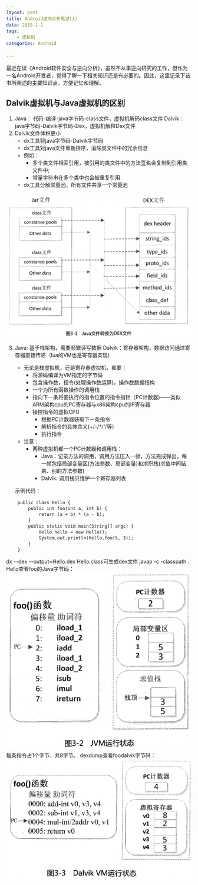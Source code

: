 ```yaml
---
layout: post
title: Android逆向分析笔记(1)
data: 2018-1-1
tags:
    - 虚拟机
categories: Android

---
```

最近在读《Android软件安全与逆向分析》，虽然不从事逆向研究的工作，但作为一名Android开发者，觉得了解一下相关知识还是有必要的。因此，这里记录下该书所阐述的主要知识点，方便记忆和理解。
<!-- more -->

## Dalvik虚拟机与Java虚拟机的区别

1. Java： 代码-编译-java字节码-class文件，虚拟机解码class文件
   Dalvik：java字节码-Dalvik字节码-Dex，虚拟机解释Dex文件
2. Dalvik文件体积更小
   - dx工具将java字节码-Dalvik字节码
   - dx工具对java文件重新排序，消除类文件中的冗余信息
   - 例如：
       - 多个类文件相互引用，被引用的类文件中的方法签名会复制到引用类文件中;
       - 常量字符串在多个类中也会被重复引用
   - dx工具分解常量池，所有文件共享一个常量池
 
![](https://raw.githubusercontent.com/Tristan-Hou/MarkdownImg/master/res/1514813806959.jpg)

3. Java: 基于栈架构，需要频繁读写数据
   Dalvik：寄存器架构，数据访问通过寄存器直接传递（lua的VM也是寄存器实现)
   - 无论是栈虚拟机，还是寄存器虚拟机，都要：
       - 将源码编译为VM指定的字节码
       - 包含操作数，指令(处理操作数运算)，操作数数据结构
       - 一个为所有函数操作的调用栈
       - 指向下一条将要执行的指令位置的指令指针（PC计数器)——类似ARM架构cpu的PC寄存器与x86架构cpu的IP寄存器
       - 操控指令的虚拟CPU
           -  根据PC计数器获取下一条指令
           -  解析指令的具体含义(+/-/*/'/等)
           -  执行指令
   - 注意：
       - 两种虚拟机都一个PC计数器和调用栈：
           - Java：记录方法的调用，调用方法压入一帧，方法完成弹出。每一帧包括局部变量区(方法参数、局部变量)和求职栈(求值中间结果、别的方法参数)
           - Dalvik: 调用栈只维护一个寄存器列表
           
   示例代码：
   
		public class Hello {
			public int foo(int a, int b) {
				return (a + b) * (a - b);
			}
			public static void main(String[] argc) {
				Hello hello = new Hello();
				System.out.println(hello.foo(5, 3));
			}
		}

  dx --dex --output=Hello.dex Hello.class可生成dex文件
  javap -c -classpath . Hello查看foo的Java字节码：
  ![](https://raw.githubusercontent.com/Tristan-Hou/MarkdownImg/master/res/1514822513334.jpg)
  每条指令占1个字节，共8字节。
  dexdump查看foodalvik字节码：
  ![](https://raw.githubusercontent.com/Tristan-Hou/MarkdownImg/master/res/1514822614888.jpg)
	
	
	
	
           